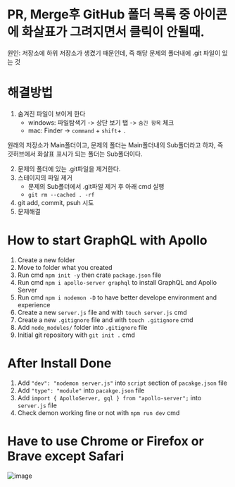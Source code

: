 # PR, Merge후 GitHub 폴더 목록 중 아이콘에 화살표가 그려지면서 클릭이 안될때.

원인: 저장소에 하위 저장소가 생겼기 때문인데, 즉 해당 문제의 폴더내에 .git 파일이 있는 것

# 해결방법

1. 숨겨진 파일이 보이게 한다
    - windows: 파일탐색기 -> 상단 보기 탭 -> `숨긴 항목` 체크
    - mac: Finder -> `command` + `shift`+ `.`

원래의 저장소가 Main폴더이고, 문제의 폴더는 Main폴더내의 Sub폴더라고 하자,
즉 깃허브에서 화살표 표시가 되는 폴더는 Sub폴더이다.

2. 문제의 폴더에 있는 .git파일을 제거한다.
3. 스테이지의 파일 제거
    - 문제의 Sub폴더에서 .git파일 제거 후 아래 cmd 실행
    - `git rm --cached . -rf`
4. git add, commit, psuh 시도
5. 문제해결

# How to start GraphQL with Apollo

1. Create a new folder
2. Move to folder what you created
3. Run cmd `npm init -y` then crate `package.json` file
4. Run cmd `npm i apollo-server graphql` to install GraphQL and Apollo Server
5. Run cmd `npm i nodemon -D` to have better develope environment and experience
6. Create a new `server.js` file and with `touch server.js` cmd
7. Create a new `.gitignore` file and with `touch .gitignore` cmd
8. Add `node_modules/` folder into `.gitignore` file
9. Initial git repository with `git init .` cmd

# After Install Done

1. Add `"dev": "nodemon server.js"` into `script` section of `pacakge.json` file
2. Add `"type": "module"` into `pacakge.json` file
3. Add `import { ApolloServer, gql } from "apollo-server";` into `server.js` file
4. Check demon working fine or not with `npm run dev` cmd

# Have to use Chrome or Firefox or Brave except Safari

![image](https://github.com/jh0152park/GraphQL-Beginner-Study/assets/118165975/f42c37ac-7b9c-46b6-9b69-f5020c217ca9)
